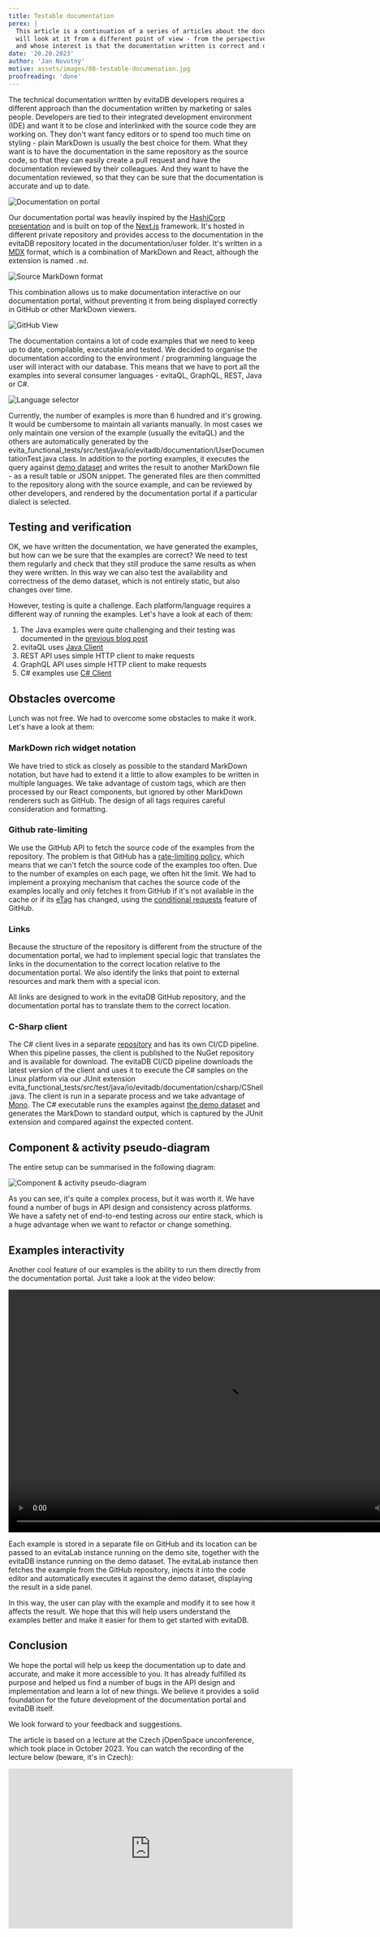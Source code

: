 ```yaml
---
title: Testable documentation
perex: |
  This article is a continuation of a series of articles about the documentation portal of our database. This time we 
  will look at it from a different point of view - from the perspective of the developer who creates the documentation, 
  and whose interest is that the documentation written is correct and does not become outdated over time.
date: '20.20.2023'
author: 'Jan Novotný'
motive: assets/images/08-testable-documenation.jpg
proofreading: 'done'
---
```


The technical documentation written by evitaDB developers requires a different approach than the documentation written 
by marketing or sales people. Developers are tied to their integrated development environment (IDE) and want it to be 
close and interlinked with the source code they are working on. They don't want fancy editors or to spend too much time 
on styling - plain MarkDown is usually the best choice for them. What they want is to have the documentation in the same 
repository as the source code, so that they can easily create a pull request and have the documentation reviewed by 
their colleagues. And they want to have the documentation reviewed, so that they can be sure that the documentation is
accurate and up to date.

![Documentation on portal](assets/images/08-documentation-on-portal.png "Documentation on portal")

Our documentation portal was heavily inspired by the [HashiCorp presentation](https://www.youtube.com/watch?v=4dqPA4FF15A)
and is built on top of the [Next.js](https://nextjs.org/) framework. It's hosted in different private repository and 
provides access to the documentation in the evitaDB repository located in the <SourceClass>documentation/user</SourceClass>
folder. It's written in a [MDX](05-building-documentation-portal.md#why-ive-chosen-nextjs--mdx) format, which is 
a combination of MarkDown and React, although the extension is named `.md`.

![Source MarkDown format](assets/images/08-source-markdown.png "Source MarkDown format")

This combination allows us to make documentation interactive on our documentation portal, without preventing it from 
being displayed correctly in GitHub or other MarkDown viewers.

![GitHub View](assets/images/08-github-render.png "GitHub view")

The documentation contains a lot of code examples that we need to keep up to date, compilable, executable and tested.
We decided to organise the documentation according to the environment / programming language the user will interact with
our database. This means that we have to port all the examples into several consumer languages - evitaQL, GraphQL, REST, 
Java or C#.

![Language selector](assets/images/08-multilanguage.png "Language selector")

Currently, the number of examples is more than 6 hundred and it's growing. It would be cumbersome to maintain all 
variants manually. In most cases we only maintain one version of the example (usually the evitaQL) and the others are 
automatically generated by the 
<SourceClass>evita_functional_tests/src/test/java/io/evitadb/documentation/UserDocumentationTest.java</SourceClass> 
class. In addition to the porting examples, it executes the query against [demo dataset](https://demo.evitadb.io) and 
writes the result to another MarkDown file - as a result table or JSON snippet. The generated files are then committed 
to the repository along with the source example, and can be reviewed by other developers, and rendered by 
the documentation portal if a particular dialect is selected.

## Testing and verification

OK, we have written the documentation, we have generated the examples, but how can we be sure that the examples are 
correct? We need to test them regularly and check that they still produce the same results as when they were written. 
In this way we can also test the availability and correctness of the demo dataset, which is not entirely static, but 
also changes over time.

However, testing is quite a challenge. Each platform/language requires a different way of running the examples. Let's 
have a look at each of them:

1. The Java examples were quite challenging and their testing was documented in the [previous blog post](06-document-examples-testing.md)
2. evitaQL uses [Java Client](/documentation/use/connectors/java)
3. REST API uses simple HTTP client to make requests
4. GraphQL API uses simple HTTP client to make requests
5. C# examples use [C# Client](/documentation/use/connectors/c-sharp)

## Obstacles overcome

Lunch was not free. We had to overcome some obstacles to make it work. Let's have a look at them:

### MarkDown rich widget notation

We have tried to stick as closely as possible to the standard MarkDown notation, but have had to extend it a little to 
allow examples to be written in multiple languages. We take advantage of custom tags, which are then processed by our 
React components, but ignored by other MarkDown renderers such as GitHub. The design of all tags requires careful 
consideration and formatting.

### Github rate-limiting

We use the GitHub API to fetch the source code of the examples from the repository. The problem is that GitHub has a 
[rate-limiting policy](https://docs.github.com/en/rest/overview/resources-in-the-rest-api?apiVersion=2022-11-28#rate-limits),
which means that we can't fetch the source code of the examples too often. Due to the number of examples on each page, 
we often hit the limit. We had to implement a proxying mechanism that caches the source code of the examples locally and
only fetches it from GitHub if it's not available in the cache or if its [eTag](https://www.endorlabs.com/blog/how-to-get-the-most-out-of-github-api-rate-limits#conditional-requests-aka-etag) has changed, using the 
[conditional requests](https://docs.github.com/en/rest/overview/resources-in-the-rest-api?apiVersion=2022-11-28#conditional-requests) 
feature of GitHub.

### Links

Because the structure of the repository is different from the structure of the documentation portal, we had to implement 
special logic that translates the links in the documentation to the correct location relative to the documentation 
portal. We also identify the links that point to external resources and mark them with a special icon.

All links are designed to work in the evitaDB GitHub repository, and the documentation portal has to translate them to 
the correct location.

### C-Sharp client

The C# client lives in a separate [repository](https://github.com/FgForrest/evitaDB-C-Sharp-client) and has its own 
CI/CD pipeline. When this pipeline passes, the client is published to the NuGet repository and is available for 
download. The evitaDB CI/CD pipeline downloads the latest version of the client and uses it to execute the C# samples on 
the Linux platform via our JUnit extension <SourceClass>evita_functional_tests/src/test/java/io/evitadb/documentation/csharp/CShell.java</SourceClass>.
The client is run in a separate process and we take advantage of [Mono](https://www.mono-project.com/). The C# 
executable runs the examples against [the demo dataset](https://demo.evitadb.io) and generates the MarkDown to 
standard output, which is captured by the JUnit extension and compared against the expected content.

## Component & activity pseudo-diagram

The entire setup can be summarised in the following diagram:

![Component & activity pseudo-diagram](assets/images/08-diagram.png "Component & activity pseudo-diagram")

As you can see, it's quite a complex process, but it was worth it. We have found a number of bugs in API design and 
consistency across platforms. We have a safety net of end-to-end testing across our entire stack, which is a huge
advantage when we want to refactor or change something.

## Examples interactivity

Another cool feature of our examples is the ability to run them directly from the documentation portal. Just take a look
at the video below:

<p>
    <video width="850" height="478" controls="controls">
      <source src="https://evitadb.io/download/evitaLab_example.mp4" type="video/mp4"/>
        Your browser does not support the video tag.
    </video>
</p>

Each example is stored in a separate file on GitHub and its location can be passed to an evitaLab instance running on 
the demo site, together with the evitaDB instance running on the demo dataset. The evitaLab instance then fetches the 
example from the GitHub repository, injects it into the code editor and automatically executes it against the demo 
dataset, displaying the result in a side panel.

In this way, the user can play with the example and modify it to see how it affects the result. We hope that this will 
help users understand the examples better and make it easier for them to get started with evitaDB.

## Conclusion

We hope the portal will help us keep the documentation up to date and accurate, and make it more accessible to you. 
It has already fulfilled its purpose and helped us find a number of bugs in the API design and implementation and learn 
a lot of new things. We believe it provides a solid foundation for the future development of the documentation portal 
and evitaDB itself.

We look forward to your feedback and suggestions.

<Note type="info">

The article is based on a lecture at the Czech jOpenSpace unconference, which took place in October 2023. You can watch
the recording of the lecture below (beware, it's in Czech):

<p>
    <iframe width="560" height="315" src="https://www.youtube.com/embed/kJuaVHHexNk?si=8Tseq9zqr3clGaJU" title="YouTube video player" frameborder="0" allow="accelerometer; autoplay; clipboard-write; encrypted-media; gyroscope; picture-in-picture; web-share" allowfullscreen></iframe>
</p>

</Note>
